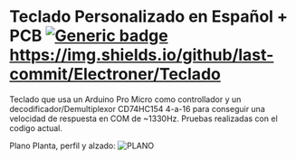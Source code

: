 # Teclado Personalizado en Español + PCB [![Generic badge](https://img.shields.io/badge/Version-1.0-brightgreen.svg)](https://shields.io/) https://img.shields.io/github/last-commit/Electroner/Teclado

Teclado que usa un Arduino Pro Micro como controllador y un decodificador/Demultiplexor CD74HC154 4-a-16 para conseguir una velocidad de respuesta en COM de ~1330Hz. Pruebas realizadas con el codigo actual.

Plano Planta, perfil y alzado:
![PLANO](https://github.com/Electroner/TecladoCustom/blob/main/Planos/Plano.png)

